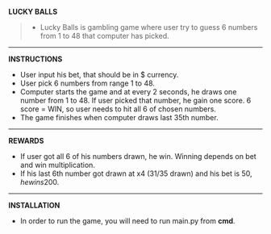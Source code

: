 **LUCKY BALLS**

>- Lucky Balls is gambling game where user try to guess 6 numbers from 1 to 48 that computer has picked. 
___
**INSTRUCTIONS**
- User input his bet, that should be in $ currency. 
- User pick 6 numbers from range 1 to 48.
- Computer starts the game and at every 2 seconds, he draws one number from 1 to 48. If user picked that number, he gain one score. 6 score = WIN, so user needs to hit all 6 of chosen numbers.
- The game finishes when computer draws last 35th number. 
___
**REWARDS**
- If user got all 6 of his numbers drawn, he win. Winning depends on bet and win multiplication. 
- If his last 6th number got drawn at x4 (31/35 drawn) and his bet is 50$, he wins 200$.
___
**INSTALLATION**
- In order to run the game, you will need to run main.py from **cmd**. 
